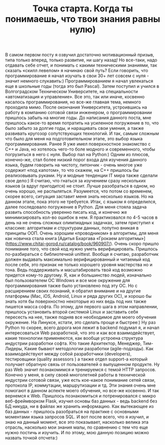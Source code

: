 ﻿---
layout: post
title: Точка старта. Когда ты понимаешь, что твои знания равны нулю)
---

В самом первом посту я озвучил достаточно мотивационный призыв, типа только вперед, только развитие, ни шагу назад! Но все-таки, надо отдавать себе отчет, и понимать с какими техническими знаниями, так сказать «скилл левелом» я начинаю свой путь? 
Если говорить, что программирование я начал изучать в свои 30+ лет совсем с нуля - значит немного слукавить:) Программированием я начал увлекаться еще в школьные годы (тогда это был Pascal). Затем поступил и учился в Волгоградском Техническом Университете, на специальности «автоматизация и управление». Все это, так или иначе, косвенно касалось программирования, но все-же главная тема, немного проходила мимо. После окончания Университета, устроившись на работу в компанию сотовой связи инженером, о программировании пришлось забыть на многие годы. 
До написания данного поста, мне пришлось какое-то время потратить на усиленное погружение в то, что было забыто за долгие годы, и наращивать свои умения, а также развивать кругозор сопутствующих технологий.
И так, самым сложным что было для меня на подготовительном этапе, это выбор языка программирования. Ранее Я уже имел поверхностное знакомство с С++ и Java, но хотелось чего-то боле модного и современного, чтобы погрузиться в него с нуля. Выбор пал на Python:) Одним из плюсов, конечно-же, стал более низкий порог входа для изучения данного языка, будем говорить на чистоту, питончик - очень многое уже содержит «под капотом», то что скажем, на C++ пришлось бы реализовывать руками. Ну и модные тенденции IT мира также сделали свое дело:) 
Я считаю, что гнаться за изучением сразу нескольких языков (а вдруг пригодится) не стоит. Лучше разобраться в одном, но очень хорошо, не распыляться. Разумеется, что потом со временем, скорее всего, ситуация заставит меня знать несколько языков. Но на данном этапе, пока этого не требуется.
Итак, с языком я определился, далее последовало погружение в Python. Для меня стояла задача развить способность уверенно писать код, и конечно же минимизировать кол-во ошибок в нем. Я практиковался по 4-5 часов в день на не очень сложных олимпиадных задачках, затем приступил к классике: алгоритмам и структурам данных, попутно вникая в принципы ООП. Очень хорошим «проводником» в алгоритмы, для меня как новичка стала книга [Адитья Бхаргава «Грокаем алгоритмы»] (https://www.chitai-gorod.ru/catalog/book/960907/). Очень скоро пришло понимание того, что свой код нужно уметь верифицировать. Пришлось по-разбираться с библиотечкой unittest. Вообще я считаю, разработчик должен выдавать максимально верифицированный и читаемый код после себя, это признак не только хорошего уровня мастерства но и тона. Ведь поддерживать и масштабировать твой код возможно придется кому-то другому.
Я, как и большинство людей, изначально был пользователем ОС Windows и все мое окружение для программирования также было установлено под эту ОС. Но с расширением своих познаний, я обратил внимание и на другие платформы (Mac, iOS, Android, Linux и ряда других ОС), и хорошо бы знать хотя бы поверхностно некоторые из них ведь под них также пишется масса софта. По этому, для первого шага в этом направлении, пришлось установить второй системой Linux и заставить себя пересесть на нее, также подняв все необходимое для моего обучения окружение. На Линуксе, кстати, это сделать проще и быстрее:) 
Ну раз Python то скорее, всего дорога моя лежит в backend подумал я, и начал интересоваться Web разработкой, что это и как все взаимодействует, какие технологии применяются, как вообще устроена структура индустрии разработки софта. Кто такие Архитектор, Менеджер, Тим-Лидеры, Какие бывают методологии разработки (agile-подходы). Как взаимодействуют между собой разработчики (developers), тестировщики (quality assessors ) а также отдел support-a который получает обратную связь от пользователей о выпущенном продукте. Ну раз Web значит познакомимся и тренируемся с темой HTTP запросов. Конечно у меня, в силу своей многолетней работы в технической индустрии сотовой связи, уже есть кое-какое понимание сетей связи, протокола IP, коммутации, маршрутизации и тд. Эти знания очень мне помогают в данном аспекте моего обучения, но все-же косвенно. И так вернемся к Web. Пришлось познакомиться и потренировался с микро веб-фреймворком Flask, изучил основы баз данных - ведь backend без БД никуда, ни в файлах же хранить информацию. Как вытекающее из баз данных - пришлось разобраться на практике с основными моментами языка запросов SQL.
И вот после всего, что я изучил, и знаю на данный момент, все это показывает, насколько велика эта отрасль, насколько мои знания малы, по сравнению с тем что еще нужно постичь и изучить. И по этому, мою данную позицию можно назвать точкой отсчета:) 
![]()   





